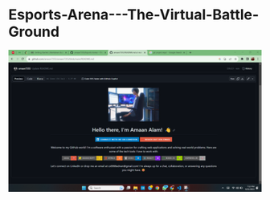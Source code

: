 # Esports-Arena---The-Virtual-Battle-Ground

![](https://github.com/amaan7355/Esports-Arena---The-Virtual-Battle-Ground/blob/main/Screenshots/Screenshot.png?raw=true)
